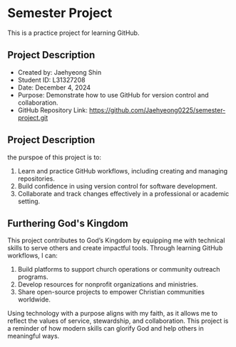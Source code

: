 # Semester Project

This is a practice project for learning GitHub.

## Project Description
- Created by: Jaehyeong Shin
- Student ID: L31327208
- Date: December 4, 2024
- Purpose: Demonstrate how to use GitHub for version control and collaboration.
- GitHub Repository Link: https://github.com/Jaehyeong0225/semester-project.git 

## Project Description
the purspoe of this project is to:
1. Learn and practice GitHub workflows, including creating and managing repositories.
2. Build confidence in using version control for software development.
3. Collaborate and track changes effectively in a professional or academic setting.

## Furthering God's Kingdom
This project contributes to God’s Kingdom by equipping me with technical skills to serve others and create impactful tools. Through learning GitHub workflows, I can:
1. Build platforms to support church operations or community outreach programs.
2. Develop resources for nonprofit organizations and ministries.
3. Share open-source projects to empower Christian communities worldwide.

Using technology with a purpose aligns with my faith, as it allows me to reflect the values of service, stewardship, and collaboration. This project is a reminder of how modern skills can glorify God and help others in meaningful ways.
